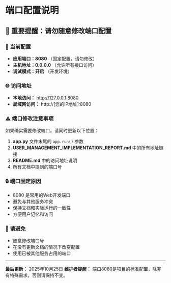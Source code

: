 # 端口配置说明

## 📌 重要提醒：请勿随意修改端口配置

### 🔧 当前配置
- **应用端口：8080** （固定配置，请勿修改）
- **主机地址：0.0.0.0** （允许所有接口访问）
- **调试模式：开启** （开发环境）

### 🌐 访问地址
- **本地访问：** http://127.0.0.1:8080
- **局域网访问：** http://[您的IP地址]:8080

### ⚠️ 端口修改注意事项
如果确实需要修改端口，请同时更新以下位置：

1. **app.py** 文件末尾的 `app.run()` 参数
2. **USER_MANAGEMENT_IMPLEMENTATION_REPORT.md** 中的所有地址链接
3. **README.md** 中的访问地址说明
4. 所有文档中提到的端口号

### 🔒 端口固定原因
- 8080 是常用的Web开发端口
- 避免与其他服务冲突
- 保持文档和实际运行的一致性
- 方便用户记忆和访问

### 🚫 请避免
- 随意修改端口号
- 在没有更新文档的情况下改变配置
- 使用已被其他服务占用的端口

---
**最后更新：** 2025年10月25日
**维护者提醒：** 端口8080是项目的标准配置，除非有特殊需求，否则请保持不变。